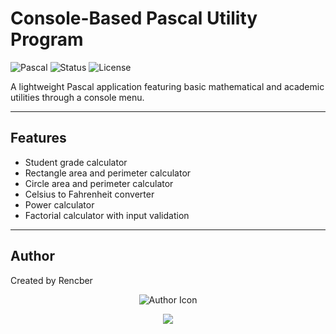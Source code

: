 # Console-Based Pascal Utility Program

![Pascal](https://img.shields.io/badge/language-Pascal-blue?style=flat-square)
![Status](https://img.shields.io/badge/status-active-brightgreen?style=flat-square)
![License](https://img.shields.io/badge/license-MIT-lightgrey?style=flat-square)

A lightweight Pascal application featuring basic mathematical and academic utilities through a console menu.

---

## Features

- Student grade calculator  
- Rectangle area and perimeter calculator  
- Circle area and perimeter calculator  
- Celsius to Fahrenheit converter  
- Power calculator  
- Factorial calculator with input validation  

---



## Author

Created by Rencber

<p align="center">
  <img src="https://img.icons8.com/ios-filled/50/000000/user.png" alt="Author Icon" />
</p>
<p align="center">
  <img src="https://capsule-render.vercel.app/api?type=waving&color=0:0f2027,50:203a43,100:2c5364&height=200&section=footer&text=Thanks%20for%20visiting!%20🚀&fontSize=30&fontColor=ffffff" />
</p>
